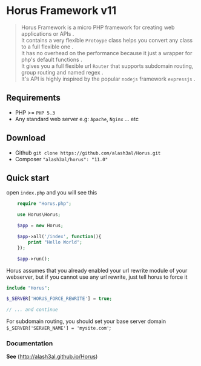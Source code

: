 Horus Framework v11
===================

> Horus Framework is a micro PHP framework for creating web applications or APIs .  
> It contains a very flexible `Protoype` class helps you convert any class to a full flexible one .  
> It has no overhead on the performance because it just a wrapper for php's default functions .  
> It gives you a full flexible url `Router` that supports subdomain routing, group routing and named regex .  
> It's API is highly inspired by the popular `nodejs` framework `expressjs` .


## Requirements
* PHP >= `PHP 5.3`
* Any standard web server e.g: `Apache`, `Nginx` ... etc

## Download
* Github `git clone https://github.com/alash3al/Horus.git`
* Composer `"alash3al/horus": "11.0"`

## Quick start
open `index.php` and you will see this
```php
    require "Horus.php";

    use Horus\Horus;

    $app = new Horus;

    $app->all('/index', function(){
        print "Hello World";
    });

    $app->run();
```

Horus assumes that you already enabled your url rewrite module of your webserver,
but if you cannot use any url rewrite, just tell horus to force it

```php
include "Horus";

$_SERVER['HORUS_FORCE_REWRITE'] = true;

// ... and continue 
```

For subdomain routing, you should set your base server domain
`$_SERVER['SERVER_NAME'] = 'mysite.com'`;

### Documentation
**See** (http://alash3al.github.io/Horus)
